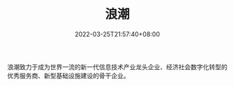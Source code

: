 ﻿---
weight: 
title: "浪潮"
description: "浪潮致力于成为世界一流的新一代信息技术产业龙头企业、经济社会数字化转型的优秀服务商、新型基础设施建设的骨干企业。"
date: 2022-03-25T21:57:40+08:00
lastmod: 2022-03-25T16:45:40+08:00
draft: false
authors: ["Metabd"]
featuredImage: "589.webp"
link: "https://www.inspur.com/"
tags: ["浪潮","云计算"]
categories: ["navigation"]
navigation: ["云计算"]
lightgallery: true
toc: true
pinned: false
recommend: false
recommend1: false
---
浪潮致力于成为世界一流的新一代信息技术产业龙头企业、经济社会数字化转型的优秀服务商、新型基础设施建设的骨干企业。

